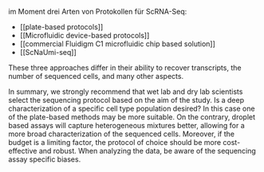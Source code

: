 
im Moment drei Arten von Protokollen für ScRNA-Seq:
- [[plate-based protocols]]
- [[Microfluidic device-based protocols]]
- [[commercial Fluidigm C1 microfluidic chip based solution]] 
- [[ScNaUmi-seq]] 


These three approaches differ in their ability to recover transcripts, the number of sequenced cells, and many other aspects.


In summary, we strongly recommend that wet lab and dry lab scientists select the sequencing protocol based on the aim of the study. Is a deep characterization of a specific cell type population desired? In this case one of the plate-based methods may be more suitable. On the contrary, droplet based assays will capture heterogeneous mixtures better, allowing for a more broad characterization of the sequenced cells. Moreover, if the budget is a limiting factor, the protocol of choice should be more cost-effective and robust. When analyzing the data, be aware of the sequencing assay specific biases.